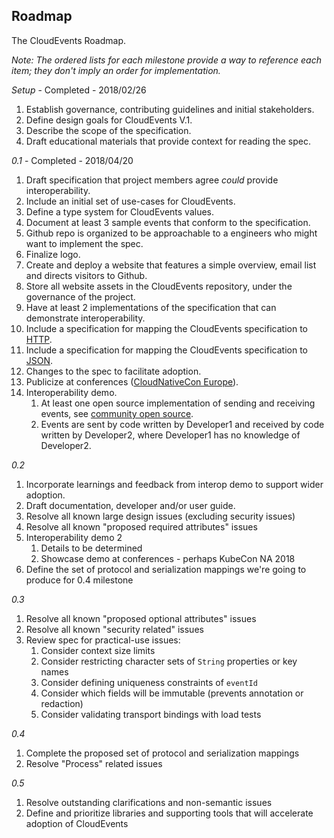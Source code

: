 ## Roadmap

The CloudEvents Roadmap.

_Note: The ordered lists for each milestone provide a way to reference each
item; they don't imply an order for implementation._

*Setup* - Completed - 2018/02/26

1. Establish governance, contributing guidelines and initial stakeholders.
1. Define design goals for CloudEvents V.1.
1. Describe the scope of the specification.
1. Draft educational materials that provide context for reading the spec.

*0.1* - Completed - 2018/04/20

1. Draft specification that project members agree *could* provide
   interoperability.
1. Include an initial set of use-cases for CloudEvents.
1. Define a type system for CloudEvents values.
1. Document at least 3 sample events that conform to the specification.
1. Github repo is organized to be approachable to a engineers who might want
   to implement the spec.
1. Finalize logo.
1. Create and deploy a website that features a simple overview, email list and
   directs visitors to Github.
1. Store all website assets in the CloudEvents repository, under the governance
   of the project.
1. Have at least 2 implementations of the specification that can demonstrate
   interoperability.
1. Include a specification for mapping the CloudEvents specification to
   [HTTP](http-transport-binding.md).
1. Include a specification for mapping the CloudEvents specification to
   [JSON](json-format.md).
1. Changes to the spec to facilitate adoption.
1. Publicize at conferences
   ([CloudNativeCon Europe](https://events.linuxfoundation.org/events/kubecon-cloudnativecon-north-america-2018/)).
1. Interoperability demo.
    1.  At least one open source implementation of sending and receiving
        events, see
        [community open source](https://github.com/cloudevents/spec/blob/master/community/open-source.md).
    1. Events are sent by code written by Developer1 and received by code
       written by Developer2, where Developer1 has no knowledge of Developer2.

*0.2*

1. Incorporate learnings and feedback from interop demo to support wider
   adoption.
1. Draft documentation, developer and/or user guide.
1. Resolve all known large design issues (excluding security issues)
1. Resolve all known "proposed required attributes" issues
1. Interoperability demo 2
    1. Details to be determined
    1. Showcase demo at conferences - perhaps KubeCon NA 2018
1. Define the set of protocol and serialization mappings we're going to
   produce for 0.4 milestone

*0.3*

1. Resolve all known "proposed optional attributes" issues
1. Resolve all known "security related" issues
1. Review spec for practical-use issues:
    1. Consider context size limits
    1. Consider restricting character sets of `String` properties or key names
    1. Consider defining uniqueness constraints of `eventId`
    1. Consider which fields will be immutable (prevents annotation or
       redaction)
    1. Consider validating transport bindings with load tests

*0.4*

1. Complete the proposed set of protocol and serialization mappings
1. Resolve "Process" related issues

*0.5*

1. Resolve outstanding clarifications and non-semantic issues
1. Define and prioritize libraries and supporting tools that will accelerate
   adoption of CloudEvents


